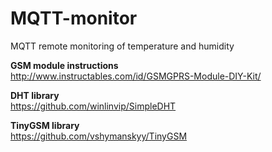 # MQTT-monitor
MQTT remote monitoring of temperature and humidity

**GSM module instructions**  
http://www.instructables.com/id/GSMGPRS-Module-DIY-Kit/

**DHT library**  
https://github.com/winlinvip/SimpleDHT

**TinyGSM library**  
https://github.com/vshymanskyy/TinyGSM

